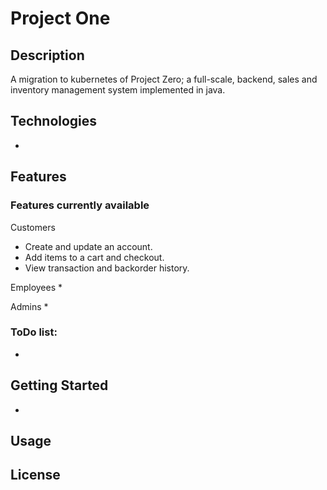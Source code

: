 # Project One

## Description

A migration to kubernetes of Project Zero; a full-scale, backend, sales and inventory management system implemented in java.

## Technologies

*

## Features
### Features currently available
Customers
* Create and update an account.
* Add items to a cart and checkout.
* View transaction and backorder history.

Employees
*

Admins
*

### ToDo list:
*

## Getting Started

>

-

## Usage

>

## License


